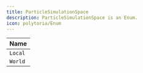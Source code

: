 ```yaml
---
title: ParticleSimulationSpace
description: ParticleSimulationSpace is an Enum.
icon: polytoria/Enum
---
```


| Name                 |
| -------------------- |
| `Local`              |
| `World`              |